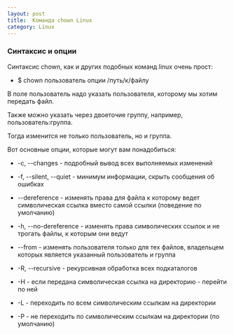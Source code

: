 ```yaml
---
layout: post
title:  Команда chown Linux
category: Linux
---
```


### Синтаксис и опции

Синтаксис chown, как и других подобных команд linux очень прост:

- $ chown пользователь опции /путь/к/файлу

В поле пользователь надо указать пользователя, которому мы хотим передать файл.

Также можно указать через двоеточие группу, например, пользователь:группа.

Тогда изменится не только пользователь, но и группа.

Вот основные опции, которые могут вам понадобиться:

- -c, --changes - подробный вывод всех выполняемых изменений

- -f, --silent, --quiet - минимум информации, скрыть сообщения об ошибках

- --dereference - изменять права для файла к которому ведет символическая ссылка вместо самой ссылки (поведение по умолчанию)

- -h, --no-dereference - изменять права символических ссылок и не трогать файлы, к которым они ведут

- --from - изменять пользователя только для тех файлов, владельцем которых является указанный пользователь и группа

- -R, --recursive - рекурсивная обработка всех подкаталогов

- -H - если передана символическая ссылка на директорию - перейти по ней

- -L - переходить по всем символическим ссылкам на директории

- -P - не переходить по символическим ссылкам на директории (по умолчанию)


